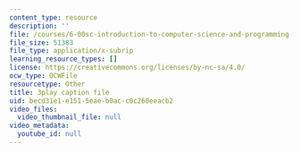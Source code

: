 ```yaml
---
content_type: resource
description: ''
file: /courses/6-00sc-introduction-to-computer-science-and-programming-spring-2011/becd31e1e1515eaeb0acc0c260eeacb2_hmtXhZTfAes.vtt
file_size: 51383
file_type: application/x-subrip
learning_resource_types: []
license: https://creativecommons.org/licenses/by-nc-sa/4.0/
ocw_type: OCWFile
resourcetype: Other
title: 3play caption file
uid: becd31e1-e151-5eae-b0ac-c0c260eeacb2
video_files:
  video_thumbnail_file: null
video_metadata:
  youtube_id: null
---
```

